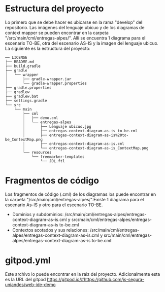 # Estructura del proyecto

Lo primero que se debe hacer es ubicarse en la rama "develop" del repositorio. Las imágenes del lenguaje ubicuo y de los diagramas de context mapper se pueden encontrar en la carpeta "/src/main/cml/entregas-alpes/". Alli se encuentra 1 diagrama para el escenario TO-BE, otra del escenario AS-IS y la imagen del lenguaje ubicuo. La siguiente es la estructura del proyecto:

```console
── LICENSE
├── README.md
├── build.gradle
├── gradle
│   └── wrapper
│       ├── gradle-wrapper.jar
│       └── gradle-wrapper.properties
├── gradle.properties
├── gradlew
├── gradlew.bat
├── settings.gradle
└── src
    └── main
        ├── cml
        │   ├── demo.cml
        │   └── entregas-alpes
        │       ├── Lenguaje ubicuo.jpg
        │       ├── entregas-context-diagram-as-is to-be.cml
        │       ├── entregas-context-diagram-as-is%20to-be_ContextMap.png
        │       ├── entregas-context-diagram-as-is.cml
        │       └── entregas-context-diagram-as-is_ContextMap.png
        └── resources
            └── freemarker-templates
                └── JDL.ftl
```

# Fragmentos de código
Los fragmentos de código (.cml) de los diagramas los puede encontrar en la carpeta "/src/main/cml/entregas-alpes/".Existe 1 diagrama para el escenario As-IS y otro para el escenario TO-BE.
- Dominios y subdominios: /src/main/cml/entregas-alpes/entregas-context-diagram-as-is.cml y src/main/cml/entregas-alpes/entregas-context-diagram-as-is to-be.cml
- Contextos acotados y sus relaciones: /src/main/cml/entregas-alpes/entregas-context-diagram-as-is.cml y src/main/cml/entregas-alpes/entregas-context-diagram-as-is to-be.cml

# gitpod.yml
Este archivo lo puede encontrar en la raiz del proyecto. Adicionalmente esta es la URL del gitpod https://gitpod.io/#https://github.com/js-segura-uniandes/web-ide-demo 
